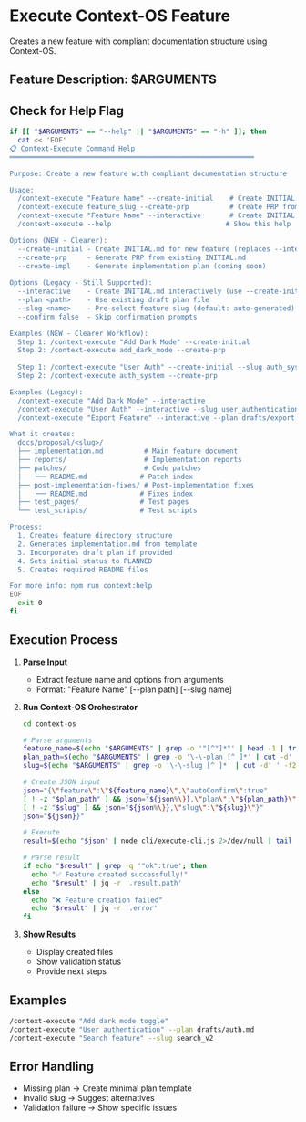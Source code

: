 # Execute Context-OS Feature

Creates a new feature with compliant documentation structure using Context-OS.

## Feature Description: $ARGUMENTS

## Check for Help Flag

```bash
if [[ "$ARGUMENTS" == "--help" || "$ARGUMENTS" == "-h" ]]; then
  cat << 'EOF'
📋 Context-Execute Command Help
════════════════════════════════════════════════════════════

Purpose: Create a new feature with compliant documentation structure

Usage:
  /context-execute "Feature Name" --create-initial    # Create INITIAL.md (NEW)
  /context-execute feature_slug --create-prp          # Create PRP from INITIAL.md (NEW)
  /context-execute "Feature Name" --interactive       # Create INITIAL.md (legacy, still works)
  /context-execute --help                            # Show this help

Options (NEW - Clearer):
  --create-initial - Create INITIAL.md for new feature (replaces --interactive)
  --create-prp     - Generate PRP from existing INITIAL.md
  --create-impl    - Generate implementation plan (coming soon)
  
Options (Legacy - Still Supported):
  --interactive    - Create INITIAL.md interactively (use --create-initial instead)
  --plan <path>    - Use existing draft plan file
  --slug <name>    - Pre-select feature slug (default: auto-generated)
  --confirm false  - Skip confirmation prompts

Examples (NEW - Clearer Workflow):
  Step 1: /context-execute "Add Dark Mode" --create-initial
  Step 2: /context-execute add_dark_mode --create-prp
  
  Step 1: /context-execute "User Auth" --create-initial --slug auth_system
  Step 2: /context-execute auth_system --create-prp

Examples (Legacy):
  /context-execute "Add Dark Mode" --interactive
  /context-execute "User Auth" --interactive --slug user_authentication
  /context-execute "Export Feature" --interactive --plan drafts/export.md

What it creates:
  docs/proposal/<slug>/
  ├── implementation.md          # Main feature document
  ├── reports/                   # Implementation reports
  ├── patches/                   # Code patches
  │   └── README.md             # Patch index
  ├── post-implementation-fixes/ # Post-implementation fixes
  │   └── README.md             # Fixes index
  ├── test_pages/               # Test pages
  └── test_scripts/             # Test scripts

Process:
  1. Creates feature directory structure
  2. Generates implementation.md from template
  3. Incorporates draft plan if provided
  4. Sets initial status to PLANNED
  5. Creates required README files

For more info: npm run context:help
EOF
  exit 0
fi
```

## Execution Process

1. **Parse Input**
   - Extract feature name and options from arguments
   - Format: "Feature Name" [--plan path] [--slug name]

2. **Run Context-OS Orchestrator**
   ```bash
   cd context-os
   
   # Parse arguments
   feature_name=$(echo "$ARGUMENTS" | grep -o '"[^"]*"' | head -1 | tr -d '"')
   plan_path=$(echo "$ARGUMENTS" | grep -o '\-\-plan [^ ]*' | cut -d' ' -f2)
   slug=$(echo "$ARGUMENTS" | grep -o '\-\-slug [^ ]*' | cut -d' ' -f2)
   
   # Create JSON input
   json="{\"feature\":\"${feature_name}\",\"autoConfirm\":true"
   [ ! -z "$plan_path" ] && json="${json%\}},\"plan\":\"${plan_path}\"}"
   [ ! -z "$slug" ] && json="${json%\}},\"slug\":\"${slug}\"}"
   json="${json}}"
   
   # Execute
   result=$(echo "$json" | node cli/execute-cli.js 2>/dev/null | tail -1)
   
   # Parse result
   if echo "$result" | grep -q '"ok":true'; then
     echo "✅ Feature created successfully!"
     echo "$result" | jq -r '.result.path'
   else
     echo "❌ Feature creation failed"
     echo "$result" | jq -r '.error'
   fi
   ```

3. **Show Results**
   - Display created files
   - Show validation status
   - Provide next steps

## Examples

```bash
/context-execute "Add dark mode toggle"
/context-execute "User authentication" --plan drafts/auth.md
/context-execute "Search feature" --slug search_v2
```

## Error Handling

- Missing plan → Create minimal plan template
- Invalid slug → Suggest alternatives
- Validation failure → Show specific issues